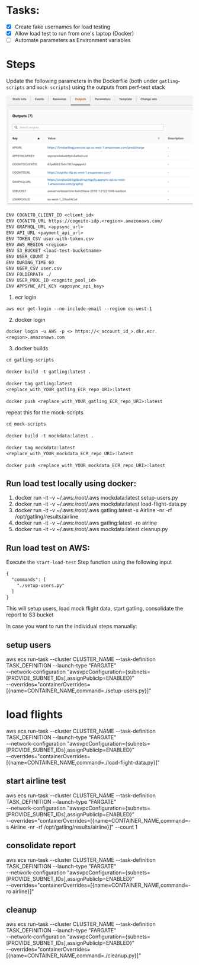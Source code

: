 # Tasks:
- [x] Create fake usernames for load testing
- [x] Allow load test to run from one's laptop (Docker)
- [ ] Automate parameters as Environment variables

# Steps

Update the following parameters in the Dockerfile (both under `gatling-scripts` and `mock-scripts`) using the outputs from perf-test stack

![ENV](./images/cdk-output.png)


```
ENV COGNITO_CLIENT_ID <client_id>
ENV COGNITO_URL https://cognito-idp.<region>.amazonaws.com/ 
ENV GRAPHQL_URL <appsync_url>
ENV API_URL <payment_api_url>
ENV TOKEN_CSV user-with-token.csv
ENV AWS_REGION <region>
ENV S3_BUCKET <load-test-bucketname>
ENV USER_COUNT 2
ENV DURING_TIME 60
ENV USER_CSV user.csv
ENV FOLDERPATH ./
ENV USER_POOL_ID <cognito_pool_id>
ENV APPSYNC_API_KEY <appsync_api_key>
```

1. ecr login
```
aws ecr get-login --no-include-email --region eu-west-1
```

2. docker login
```
docker login -u AWS -p <> https://<_account_id_>.dkr.ecr.<region>.amazonaws.com
```

3. docker builds

```
cd gatling-scripts

docker build -t gatling:latest . 

docker tag gatling:latest <replace_with_YOUR_gatling_ECR_repo_URI>:latest

docker push <replace_with_YOUR_gatling_ECR_repo_URI>:latest
```

repeat this for the mock-scripts

```
cd mock-scripts

docker build -t mockdata:latest . 

docker tag mockdata:latest <replace_with_YOUR_mockdata_ECR_repo_URI>:latest

docker push <replace_with_YOUR_mockdata_ECR_repo_URI>:latest
```

## Run load test locally using docker:

1. docker run -it -v ~/.aws:/root/.aws mockdata:latest setup-users.py 
2. docker run -it -v ~/.aws:/root/.aws mockdata:latest load-flight-data.py
3. docker run -it -v ~/.aws:/root/.aws gatling:latest -s Airline -nr -rf /opt/gatling/results/airline
4. docker run -it -v ~/.aws:/root/.aws gatling:latest -ro airline
5. docker run -it -v ~/.aws:/root/.aws mockdata:latest cleanup.py

## Run load test on AWS:

Execute the `start-load-test` Step function using the following input

```
{
  "commands": [
    "./setup-users.py"
  ]
}
```

This will setup users, load mock flight data, start gatling, consolidate the report to S3 bucket

In case you want to run the individual steps manually:

## setup users

aws ecs run-task --cluster CLUSTER_NAME --task-definition TASK_DEFINITION --launch-type "FARGATE" \
--network-configuration "awsvpcConfiguration={subnets=[PROVIDE_SUBNET_IDs],assignPublicIp=ENABLED}" \
--overrides="containerOverrides=[{name=CONTAINER_NAME,command=./setup-users.py}]"

# load flights

aws ecs run-task --cluster CLUSTER_NAME --task-definition TASK_DEFINITION --launch-type "FARGATE" \
--network-configuration "awsvpcConfiguration={subnets=[PROVIDE_SUBNET_IDs],assignPublicIp=ENABLED}" \
--overrides="containerOverrides=[{name=CONTAINER_NAME,command=./load-flight-data.py}]"

## start airline test

aws ecs run-task --cluster CLUSTER_NAME --task-definition TASK_DEFINITION --launch-type "FARGATE" \
--network-configuration "awsvpcConfiguration={subnets=[PROVIDE_SUBNET_IDs],assignPublicIp=ENABLED}" \
--overrides="containerOverrides=[{name=CONTAINER_NAME,command=-s Airline -nr -rf /opt/gatling/results/airline}]" --count 1

## consolidate report

aws ecs run-task --cluster CLUSTER_NAME --task-definition TASK_DEFINITION --launch-type "FARGATE" \
--network-configuration "awsvpcConfiguration={subnets=[PROVIDE_SUBNET_IDs],assignPublicIp=ENABLED}" \
--overrides="containerOverrides=[{name=CONTAINER_NAME,command=-ro airline}]"

## cleanup
aws ecs run-task --cluster CLUSTER_NAME --task-definition TASK_DEFINITION --launch-type "FARGATE" \
--network-configuration "awsvpcConfiguration={subnets=[PROVIDE_SUBNET_IDs],assignPublicIp=ENABLED}" \
--overrides="containerOverrides=[{name=CONTAINER_NAME,command=./cleanup.py}]"
